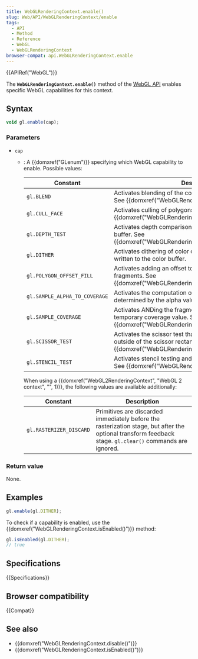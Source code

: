 ```yaml
---
title: WebGLRenderingContext.enable()
slug: Web/API/WebGLRenderingContext/enable
tags:
  - API
  - Method
  - Reference
  - WebGL
  - WebGLRenderingContext
browser-compat: api.WebGLRenderingContext.enable
---
```

{{APIRef("WebGL")}}

The **`WebGLRenderingContext.enable()`** method of the [WebGL API](/en-US/docs/Web/API/WebGL_API) enables specific WebGL capabilities
for this context.

## Syntax

```js
void gl.enable(cap);
```

### Parameters

- `cap`

  - : A {{domxref("GLenum")}} specifying which WebGL capability to enable. Possible
    values:

    | Constant                      | Description                                                                                                                                                     |
    | ----------------------------- | --------------------------------------------------------------------------------------------------------------------------------------------------------------- |
    | `gl.BLEND`                    | Activates blending of the computed fragment color values. See {{domxref("WebGLRenderingContext.blendFunc()")}}.                                 |
    | `gl.CULL_FACE`                | Activates culling of polygons. See {{domxref("WebGLRenderingContext.cullFace()")}}.                                                            |
    | `gl.DEPTH_TEST`               | Activates depth comparisons and updates to the depth buffer. See {{domxref("WebGLRenderingContext.depthFunc()")}}.                              |
    | `gl.DITHER`                   | Activates dithering of color components before they get written to the color buffer.                                                                            |
    | `gl.POLYGON_OFFSET_FILL`      | Activates adding an offset to depth values of polygon's fragments. See {{domxref("WebGLRenderingContext.polygonOffset()")}}.                    |
    | `gl.SAMPLE_ALPHA_TO_COVERAGE` | Activates the computation of a temporary coverage value determined by the alpha value.                                                                          |
    | `gl.SAMPLE_COVERAGE`          | Activates ANDing the fragment's coverage with the temporary coverage value. See {{domxref("WebGLRenderingContext.sampleCoverage()")}}.       |
    | `gl.SCISSOR_TEST`             | Activates the scissor test that discards fragments that are outside of the scissor rectangle. See {{domxref("WebGLRenderingContext.scissor()")}}. |
    | `gl.STENCIL_TEST`             | Activates stencil testing and updates to the stencil buffer. See {{domxref("WebGLRenderingContext.stencilFunc()")}}.                          |

    When using a {{domxref("WebGL2RenderingContext", "WebGL 2 context", "", 1)}}, the
    following values are available additionally:

    | Constant                | Description                                                                                                                                              |
    | ----------------------- | -------------------------------------------------------------------------------------------------------------------------------------------------------- |
    | `gl.RASTERIZER_DISCARD` | Primitives are discarded immediately before the rasterization stage, but after the optional transform feedback stage. `gl.clear()` commands are ignored. |

### Return value

None.

## Examples

```js
gl.enable(gl.DITHER);
```

To check if a capability is enabled, use the
{{domxref("WebGLRenderingContext.isEnabled()")}} method:

```js
gl.isEnabled(gl.DITHER);
// true
```

## Specifications

{{Specifications}}

## Browser compatibility

{{Compat}}

## See also

- {{domxref("WebGLRenderingContext.disable()")}}
- {{domxref("WebGLRenderingContext.isEnabled()")}}
